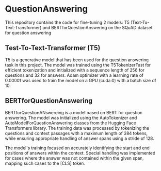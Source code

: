# QuestionAnswering
This repository contains the code for fine-tuning 2 models: T5 (Text-To-Text-Transformer) and BERTforQuestionAnswering on the SQuAD dataset for question answering

## Test-To-Text-Transformer (T5)
T5 is a generative model that has been used for the question answering task in this project. The model was trained using the T5TokenizerFast for efficient tokenization and initialized with a sequence length of 256 for questions and 32 for answers.  Adam optimizer with a learning rate of 0.00001 was used to train the model on a GPU (cuda:0) with a batch size of 10.

## BERTforQuestionAnswering
BERTforQuestionANswereing is a model based on BERT for question answering. The model was initialized using the AutoTokenizer and AutoModelForQuestionAnswering classes from the Hugging Face Transformers library. The training data was processed by tokenizing the questions and context passages with a maximum length of 384 tokens, while ensuring appropriate handling of answer spans using a stride of 128.

The model's training focused on accurately identifying the start and end positions of answers within the context. Special handling was implemented for cases where the answer was not contained within the given span, mapping such cases to the [CLS] token.

